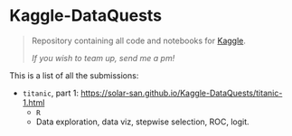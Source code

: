 # Kaggle-DataQuests

> Repository containing all code and notebooks for [Kaggle](https://www.kaggle.com).
>
> _If you wish to team up, send me a pm!_

This is a list of all the submissions:

- `titanic`, part 1: https://solar-san.github.io/Kaggle-DataQuests/titanic-1.html
  - `R`
  - Data exploration, data viz, stepwise selection, ROC, logit.  
